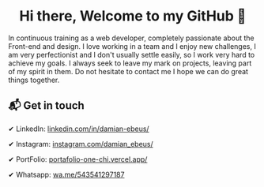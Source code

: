 <h1 align="center"> Hi there, Welcome to my GitHub 👋</h1>
In continuous training as a web developer, completely passionate about the Front-end and design.
I love working in a team and I enjoy new challenges, I am very perfectionist and I don't usually settle easily, so I work very hard to achieve my goals.
I always seek to leave my mark on projects, leaving part of my spirit in them.
Do not hesitate to contact me
I hope we can do great things together.

## 📬 Get in touch

✔ LinkedIn: [linkedin.com/in/damian-ebeus/](https://www.linkedin.com/in/damian-ebeus/)

✔ Instagram: [instagram.com/damian_ebeus/](https://www.instagram.com/damian_ebeus/)

✔ PortFolio: [portafolio-one-chi.vercel.app/](https://portafolio-one-chi.vercel.app/)

✔ Whatsapp: [wa.me/543541297187](https://wa.me/543541297187)


